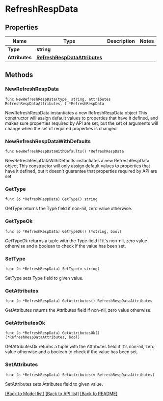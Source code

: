 # RefreshRespData

## Properties

Name | Type | Description | Notes
------------ | ------------- | ------------- | -------------
**Type** | **string** |  | 
**Attributes** | [**RefreshRespDataAttributes**](RefreshRespDataAttributes.md) |  | 

## Methods

### NewRefreshRespData

`func NewRefreshRespData(type_ string, attributes RefreshRespDataAttributes, ) *RefreshRespData`

NewRefreshRespData instantiates a new RefreshRespData object
This constructor will assign default values to properties that have it defined,
and makes sure properties required by API are set, but the set of arguments
will change when the set of required properties is changed

### NewRefreshRespDataWithDefaults

`func NewRefreshRespDataWithDefaults() *RefreshRespData`

NewRefreshRespDataWithDefaults instantiates a new RefreshRespData object
This constructor will only assign default values to properties that have it defined,
but it doesn't guarantee that properties required by API are set

### GetType

`func (o *RefreshRespData) GetType() string`

GetType returns the Type field if non-nil, zero value otherwise.

### GetTypeOk

`func (o *RefreshRespData) GetTypeOk() (*string, bool)`

GetTypeOk returns a tuple with the Type field if it's non-nil, zero value otherwise
and a boolean to check if the value has been set.

### SetType

`func (o *RefreshRespData) SetType(v string)`

SetType sets Type field to given value.


### GetAttributes

`func (o *RefreshRespData) GetAttributes() RefreshRespDataAttributes`

GetAttributes returns the Attributes field if non-nil, zero value otherwise.

### GetAttributesOk

`func (o *RefreshRespData) GetAttributesOk() (*RefreshRespDataAttributes, bool)`

GetAttributesOk returns a tuple with the Attributes field if it's non-nil, zero value otherwise
and a boolean to check if the value has been set.

### SetAttributes

`func (o *RefreshRespData) SetAttributes(v RefreshRespDataAttributes)`

SetAttributes sets Attributes field to given value.



[[Back to Model list]](../README.md#documentation-for-models) [[Back to API list]](../README.md#documentation-for-api-endpoints) [[Back to README]](../README.md)


